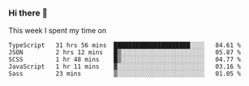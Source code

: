 ### Hi there 👋

<!--
**qiruohan/qiruohan** is a ✨ _special_ ✨ repository because its `README.md` (this file) appears on your GitHub profile.

Here are some ideas to get you started:

- 🔭 I’m currently working on ...
- 🌱 I’m currently learning ...
- 👯 I’m looking to collaborate on ...
- 🤔 I’m looking for help with ...
- 💬 Ask me about ...
- 📫 How to reach me: ...
- 😄 Pronouns: ...
- ⚡ Fun fact: ...
-->

This week I spent my time on 
<!--START_SECTION:waka-->
```text
TypeScript   31 hrs 56 mins  █████████████████████░░░░   84.61 % 
JSON         2 hrs 12 mins   █▒░░░░░░░░░░░░░░░░░░░░░░░   05.87 % 
SCSS         1 hr 48 mins    █▒░░░░░░░░░░░░░░░░░░░░░░░   04.77 % 
JavaScript   1 hr 11 mins    ▓░░░░░░░░░░░░░░░░░░░░░░░░   03.16 % 
Sass         23 mins         ▒░░░░░░░░░░░░░░░░░░░░░░░░   01.05 % 
```
<!--END_SECTION:waka-->
